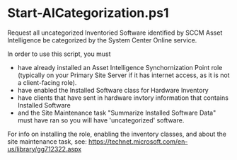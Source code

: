 # Start-AICategorization.ps1
Request all uncategorized Inventoried Software identified by SCCM Asset Intelligence be categorized by the System Center Online service.

In order to use this script, you must
 - have already installed an Asset Intelligence Synchornization Point role (typically on your Primary Site Server if it has internet access, as it is not a client-facing role).
 - have enabled the Installed Software class for Hardware Inventory
 - have clients that have sent in hardware invtory information that contains Installed Software
 - and the Site Maintenance task "Summarize Installed Software Data" must have ran so you will have 'uncategorized' software.
 
 For info on installing the role, enabling the inventory classes, and about the site maintenance task, see:
 https://technet.microsoft.com/en-us/library/gg712322.aspx
